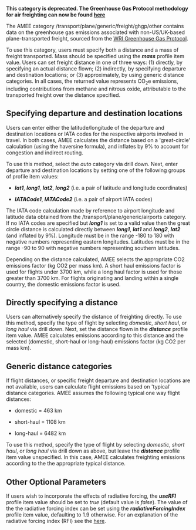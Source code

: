 **This category is deprecated. The Greenhouse Gas Protocol methodology
for air freighting can now be found
[here](Freight_transport_by_Greenhouse_Gas_Protocol)**

The AMEE category /transport/plane/generic/freight/ghgp/other contains
data on the greenhouse gas emissions associated with non-US/UK-based
plane-transported freight, sourced from the [WRI Greenhouse Gas
Protocol](http://www.ghgprotocol.org/calculation-tools/all-tools).

To use this category, users must specify both a distance and a mass of
freight transported. Mass should be specified using the ***mass***
profile item value. Users can set freight distance in one of three ways:
(1) directly, by specifying an actual distance flown; (2) indirectly, by
specifying departure and destination locations; or (3) approximately, by
using generic distance categories. In all cases, the returned value
represents CO<sub>2</sub>e emissions, including contributions from methane and
nitrous oxide, attributable to the transported freight over the distance
specified.

## Specifying departure and destination locations

Users can enter either the latitude/longitude of the departure and
destination locations or IATA codes for the respective airports involved
in travel. In both cases, AMEE calculates the distance based on a
'great-circle' calculation (using the haversine formula), and inflates
by 9% to account for congestion and indirect routing.

To use this method, select the *auto* category via drill down. Next,
enter departure and destination locations by setting one of the
following groups of profile item values:

  - ***lat1***, ***long1***, ***lat2***, ***long2*** (i.e. a pair of
    latitude and longitude coordinates)

<!-- end list -->

  - ***IATACode1***, ***IATACode2*** (i.e. a pair of airport IATA codes)

The IATA code calculation made by reference to airport longitude and
latitude data obtained from the /transport/plane/generic/airports
category. If no IATA codes are specified but ***long1*** is set to a
valid value then the great circle distance is calculated directly
between ***long1***, ***lat1*** and ***long2***, ***lat2*** (and
inflated by 9%). Longitude must be in the range -180 to 180 with
negative numbers representing eastern longitudes. Latitudes must be in
the range -90 to 90 with negative numbers representing southern
latitudes.

Depending on the distance calculated, AMEE selects the appropriate CO2
emissions factor (kg CO2 per mass km). A short haul emissions factor is
used for flights under 3700 km, while a long haul factor is used for
those greater than 3700 km. For flights originating and landing within a
single country, the domestic emissions factor is used.

## Directly specifying a distance

Users can alternatively specify the distance of freighting directly. To
use this method, specify the type of flight by selecting *domestic*,
*short haul*, or *long haul* via drill down. Next, set the distance
flown in the ***distance*** profile item value. AMEE calculates
emissions according to this distance and the selected (domestic,
short-haul or long-haul) emissions factor (kg CO2 per mass km).

## Generic distance categories

If flight distances, or specific freight departure and destination
locations are not available, users can calculate flight emissions based
on 'typical' distance categories. AMEE assumes the following typical one
way flight distances:

  - domestic = 463 km

<!-- end list -->

  - short-haul = 1108 km

<!-- end list -->

  - long-haul = 6482 km

To use this method, specify the type of flight by selecting *domestic*,
*short haul*, or *long haul* via drill down as above, but leave the
***distance*** profile item value unspecified. In this case, AMEE
calculates freighting emissions according to the the appropriate typical
distance.

## Other Optional Parameters

If users wish to incorporate the effects of radiative forcing, the
***useRFI*** profile item value should be set to *true* (default value
is *false*). The value of the the radiative forcing index can be set
using the ***radiativeForcingIndex*** profile item value, defaulting to
1.9 otherwise. For an explanation of the radiative forcing index (RFI)
see the [here](Radiative_Forcing_Index).
